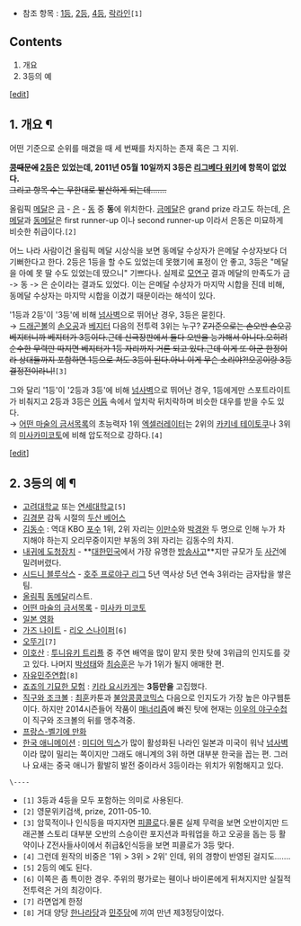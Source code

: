   * 참조 항목 : [1등](1%EB%93%B1.md), [2등](2%EB%93%B1.md), [4등](4%EB%93%B1.md), [락라인](%EB%9D%BD%EB%9D%BC%EC%9D%B8.md)`[1]`  

## Contents

    

1. 개요 
2. 3등의 예 

[[edit](http://rigvedawiki.net/r1/wiki.php/3%EB%93%B1?action=edit&section=1)]

## 1. 개요 ¶

  

어떤 기준으로 순위를 매겼을 때 세 번째를 차지하는 존재 혹은 그 지위.

  

**<del>[콩](%EC%BD%A9.md)때문에</del> [2등](2%EB%93%B1.md)은 있었는데, 2011년 05월 10일까지 3등은 [리그베다 위키](%EB%A6%AC%EA%B7%B8%EB%B2%A0%EB%8B%A4%20%EC%9C%84%ED%82%A4.md)에 항목이 없었다.**  
<del>그리고 항목 수는 무한대로 발산하게 되는데…….</del>

  

올림픽 [메달](%EB%A9%94%EB%8B%AC.md)은 [금](%EA%B8%88.md) \-
[은](%EC%9D%80.md) \- [동](%EB%8F%99.md) 중 **동**에 위치한다.
[금메달](%EA%B8%88%EB%A9%94%EB%8B%AC.md)은 grand prize 라고도 하는데,
[은메달](%EC%9D%80%EB%A9%94%EB%8B%AC.md)과
[동메달](%EB%8F%99%EB%A9%94%EB%8B%AC.md)은 first runner-up 이나 second runner-up
이라서 은동은 미묘하게 비슷한 취급이다.`[2]`

  

어느 나라 사람이건 올림픽 메달 시상식을 보면 동메달 수상자가 은메달 수상자보다 더 기뻐한다고 한다. 2등은 1등을 할 수도 있었는데
못했기에 표정이 안 좋고, 3등은 "메달을 아예 못 딸 수도 있었는데 땄으니" 기쁘다나. 실제로 [모연구](%ED%95%9C%20%EC%97%B0%EA%B5%AC%EB%B3%B4%EA%B3%A0%EC%84%9C.md) 결과 메달의
만족도가 금 -> 동 -> 은 순이라는 결과도 있었다. 이는 은메달 수상자가 마지막 시합을 진데 비해, 동메달 수상자는 마지막 시합을 이겼기
때문이라는 해석이 있다.

  

'1등과 2등'이 '3등'에 비해 [넘사벽](%EB%84%98%EC%82%AC%EB%B2%BD.md)으로 뛰어난 경우, 3등은 묻힌다.  
→ [드래곤볼](%EB%93%9C%EB%9E%98%EA%B3%A4%EB%B3%BC.md)의 [손오공](%EC%86%90%EC%98%A4%EA%B3%B5%28%EB%93%9C%EB%9E%98%EA%B3%A4%EB%B3%BC%29.md)과
[베지터](%EB%B2%A0%EC%A7%80%ED%84%B0.md) 다음의 전투력 3위는 누구? <del>Z기준으로는 손오반 손오공
베지터니까 베지터가 3등이다.근데 신극장판에서 둘다 오반을 능가해서 아니다.오히려 순수한 무력만 따지면 베지터가 1등 자리까지 거론 되고
있다.근데 이게 또 아군 한정이라 상대들까지 포함하면 1등으로 쳐도 3등이 된다.아니 이게 무슨 소리야?!오공이랑 3등
결정전이라니!</del>`[3]`

  

그와 달리 '1등'이 '2등과 3등'에 비해 [넘사벽](%EB%84%98%EC%82%AC%EB%B2%BD.md)으로 뛰어난 경우,
1등에게만 스포트라이트가 비춰지고 2등과 3등은 [어둠](%EC%96%B4%EB%91%A0.md) 속에서 엎치락 뒤치락하며 비슷한
대우를 받을 수도 있다.  
→ [어떤 마술의 금서목록](%EC%96%B4%EB%96%A4%20%EB%A7%88%EC%88%A0%EC%9D%98%20%EA%B8%88%EC%84%9C%EB%AA%A9%EB%A1%9D.md)의 초능력자 1위
[엑셀러레이터](%EC%97%91%EC%85%80%EB%9F%AC%EB%A0%88%EC%9D%B4%ED%84%B0.md)는 2위의
[카키네 테이토쿠](%EC%B9%B4%ED%82%A4%EB%84%A4%20%ED%85%8C%EC%9D%B4%ED%86%A0%EC%BF%A0.md)나 3위의 [미사카미코토](%EB%AF%B8%EC%82%AC%EC%B9%B4%20%EB%AF%B8%EC%BD%94%ED%86%A0.md)에 비해
압도적으로 강하다.`[4]`

  
  

[[edit](http://rigvedawiki.net/r1/wiki.php/3%EB%93%B1?action=edit&section=2)]

## 2. 3등의 예 ¶

  * [고려대학교](%EA%B3%A0%EB%A0%A4%EB%8C%80%ED%95%99%EA%B5%90.md) 또는 [연세대학교](%EC%97%B0%EC%84%B8%EB%8C%80%ED%95%99%EA%B5%90.md)`[5]`
  * [김경문](%EA%B9%80%EA%B2%BD%EB%AC%B8.md) 감독 시절의 [두산 베어스](%EB%91%90%EC%82%B0%20%EB%B2%A0%EC%96%B4%EC%8A%A4.md)
  * [김동수](%EA%B9%80%EB%8F%99%EC%88%98%28%EC%95%BC%EA%B5%AC%EC%84%A0%EC%88%98%29.md) : 역대 KBO [포수](%ED%8F%AC%EC%88%98.md) 1위, 2위 자리는 [이만수](%EC%9D%B4%EB%A7%8C%EC%88%98.md)와 [박경완](%EB%B0%95%EA%B2%BD%EC%99%84.md) 두 명으로 인해 누가 차지해야 하는지 오리무중이지만 부동의 3위 자리는 김동수의 차지.
  * [내귀에 도청장치](%EB%82%B4%EA%B7%80%EC%97%90%20%EB%8F%84%EC%B2%AD%EC%9E%A5%EC%B9%98.md) \- **[대한민국](%EB%8C%80%ED%95%9C%EB%AF%BC%EA%B5%AD.md)에서 가장 유명한 [방송사고](%EB%B0%A9%EC%86%A1%EC%82%AC%EA%B3%A0.md)**지만 규모가 [두](MBC%20%EC%8A%B5%EA%B2%A9%20%EC%82%AC%EA%B1%B4.md) [사건](%EC%B9%B4%EC%9A%B0%EC%B9%98.md)에 밀려버렸다.
  * [시드니 블루삭스](%EC%8B%9C%EB%93%9C%EB%8B%88%20%EB%B8%94%EB%A3%A8%EC%82%AD%EC%8A%A4.md) \- [호주 프로야구 리그](%ED%98%B8%EC%A3%BC%20%ED%94%84%EB%A1%9C%EC%95%BC%EA%B5%AC%20%EB%A6%AC%EA%B7%B8.md) 5년 역사상 5년 연속 3위라는 금자탑을 쌓은 팀.
  * [올림픽](%EC%98%AC%EB%A6%BC%ED%94%BD.md) [동메달](%EB%8F%99%EB%A9%94%EB%8B%AC.md)리스트.
  * [어떤 마술의 금서목록](%EC%96%B4%EB%96%A4%20%EB%A7%88%EC%88%A0%EC%9D%98%20%EA%B8%88%EC%84%9C%EB%AA%A9%EB%A1%9D.md) \- [미사카 미코토](%EB%AF%B8%EC%82%AC%EC%B9%B4%20%EB%AF%B8%EC%BD%94%ED%86%A0.md)
  * [일본 영화](%EC%9D%BC%EB%B3%B8%20%EC%98%81%ED%99%94.md)
  * [가즈 나이트](%EA%B0%80%EC%A6%88%20%EB%82%98%EC%9D%B4%ED%8A%B8.md) \- [리오 스나이퍼](%EB%A6%AC%EC%98%A4%20%EC%8A%A4%EB%82%98%EC%9D%B4%ED%8D%BC.md)`[6]`
  * [오뚜기](%EC%98%A4%EB%9A%9C%EA%B8%B0.md)`[7]`
  * [이호산](%EC%9D%B4%ED%98%B8%EC%82%B0.md) : [투니유키 트리플](CJ%20E%26M%20%EC%84%B1%EC%9A%B0%EA%B7%B9%ED%9A%8C.md) 중 주연 배역을 많이 맡지 못한 탓에 3위급의 인지도를 갖고 있다. 나머지 [박성태](%EB%B0%95%EC%84%B1%ED%83%9C.md)와 [최승훈](%EC%B5%9C%EC%8A%B9%ED%9B%88.md)은 누가 1위가 될지 애매한 편.
  * [자유민주연합](%EC%9E%90%EC%9C%A0%EB%AF%BC%EC%A3%BC%EC%97%B0%ED%95%A9.md)`[8]`
  * [죠죠의 기묘한 모험](%EC%A3%A0%EC%A3%A0%EC%9D%98%20%EA%B8%B0%EB%AC%98%ED%95%9C%20%EB%AA%A8%ED%97%98.md) : [키라 요시카게](%ED%82%A4%EB%9D%BC%20%EC%9A%94%EC%8B%9C%EC%B9%B4%EA%B2%8C.md)는 **3등만을** 고집했다.
  * [직구와 조크볼](%EC%A7%81%EA%B5%AC%EC%99%80%20%EC%A1%B0%ED%81%AC%EB%B3%BC.md) : [최훈](%EC%B5%9C%ED%9B%88.md)카툰과 [불암콩콩코믹스](%EB%B6%88%EC%95%94%EC%BD%A9%EC%BD%A9%EC%BD%94%EB%AF%B9%EC%8A%A4.md) 다음으로 인지도가 가장 높은 야구웹툰이다. 하지만 2014시즌들어 작품이 [매너리즘](%EB%A7%A4%EB%84%88%EB%A6%AC%EC%A6%98.md)에 빠진 탓에 현재는 [이우의 야구수첩](%EC%9D%B4%EC%9A%B0%EC%9D%98%20%EC%95%BC%EA%B5%AC%EC%88%98%EC%B2%A9.md)이 직구와 조크볼의 뒤를 맹추격중.
  * [프랑스-벨기에 만화](%ED%94%84%EB%9E%91%EC%8A%A4-%EB%B2%A8%EA%B8%B0%EC%97%90%20%EB%A7%8C%ED%99%94.md)
  * [한국 애니메이션](%ED%95%9C%EA%B5%AD%20%EC%95%A0%EB%8B%88%EB%A9%94%EC%9D%B4%EC%85%98.md) : [미디어 믹스](%EB%AF%B8%EB%94%94%EC%96%B4%20%EB%AF%B9%EC%8A%A4.md)가 많이 활성화된 나라인 일본과 미국이 워낙 [넘사벽](%EB%84%98%EC%82%AC%EB%B2%BD.md)이라 많이 밀리는 쪽이지만 그래도 애니계의 3위 하면 대부분 한국을 꼽는 편. 그러나 요새는 중국 애니가 활발히 발전 중이라서 3등이라는 위치가 위험해지고 있다.  

`\----`

  * `[1]` 3등과 4등을 모두 포함하는 의미로 사용된다.
  * `[2]` 영문위키검색, prize, 2011-05-10.
  * `[3]` 암묵적이나 인식등을 따지자면 [피콜로](%ED%94%BC%EC%BD%9C%EB%A1%9C.md)다.물론 실제 무력을 보면 오반이지만 드래곤볼 스토리 대부분 오반의 스승이란 포지션과 파워업을 하고 오공을 돕는 등 활약이나 Z전사들사이에서 취급&인식등을 보면 피콜로가 3등 맞다.
  * `[4]` 그런데 원작의 비중은 '1위 > 3위 > 2위' 인데, 위의 경향이 반영된 걸지도…….
  * `[5]` 2등의 예도 된다.
  * `[6]` 이쪽은 좀 특이한 경우. 주위의 평가로는 휀이나 바이론에게 뒤쳐지지만 실질적 전투력은 거의 최강이다.
  * `[7]` 라면업계 한정
  * `[8]` 거대 양당 [한나라당](%ED%95%9C%EB%82%98%EB%9D%BC%EB%8B%B9.md)과 [민주당](%EB%AF%BC%EC%A3%BC%EB%8B%B9.md)에 끼여 만년 제3정당이었다.


